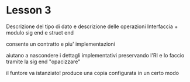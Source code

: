# Lesson 3

Descrizione del tipo di dato e descrizione delle operazioni
Interfaccia + modulo
sig end e struct end

consente un contratto e piu' implementazioni

aiutano a nascondere i dettagli implementativi preservando l'RI
e lo faccio tramite la sig end
"opacizzare"

il funtore va istanziato! produce una copia configurata in un certo modo
